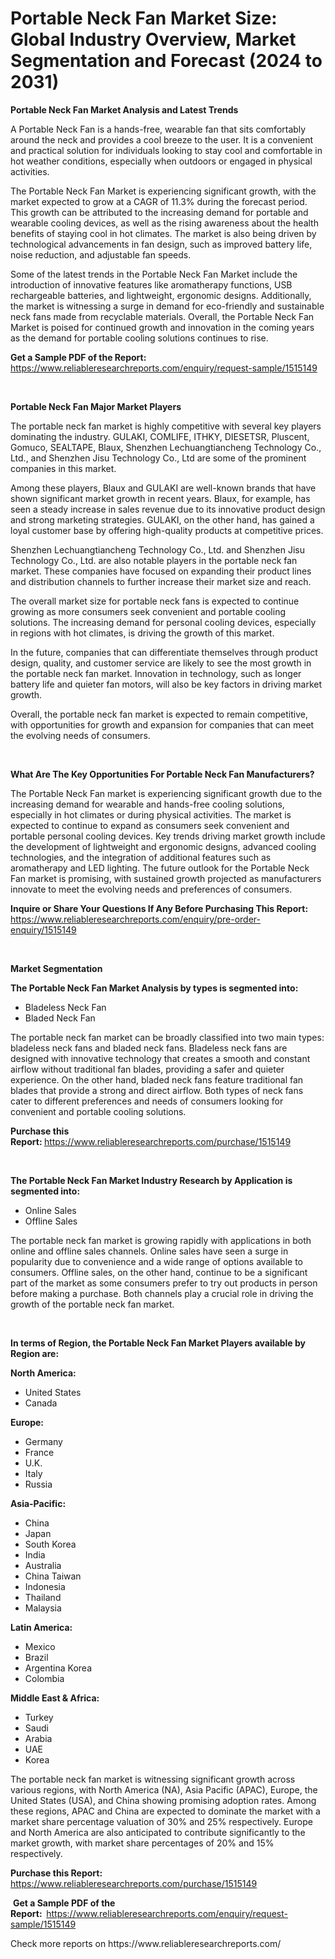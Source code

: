 <p><h1>Portable Neck Fan Market Size: Global Industry Overview, Market Segmentation and Forecast (2024 to 2031)</h1></p><p><strong>Portable Neck Fan Market Analysis and Latest Trends</strong></p>
<p><p>A Portable Neck Fan is a hands-free, wearable fan that sits comfortably around the neck and provides a cool breeze to the user. It is a convenient and practical solution for individuals looking to stay cool and comfortable in hot weather conditions, especially when outdoors or engaged in physical activities.</p><p>The Portable Neck Fan Market is experiencing significant growth, with the market expected to grow at a CAGR of 11.3% during the forecast period. This growth can be attributed to the increasing demand for portable and wearable cooling devices, as well as the rising awareness about the health benefits of staying cool in hot climates. The market is also being driven by technological advancements in fan design, such as improved battery life, noise reduction, and adjustable fan speeds.</p><p>Some of the latest trends in the Portable Neck Fan Market include the introduction of innovative features like aromatherapy functions, USB rechargeable batteries, and lightweight, ergonomic designs. Additionally, the market is witnessing a surge in demand for eco-friendly and sustainable neck fans made from recyclable materials. Overall, the Portable Neck Fan Market is poised for continued growth and innovation in the coming years as the demand for portable cooling solutions continues to rise.</p></p>
<p><strong>Get a Sample PDF of the Report:&nbsp;</strong> <a href="https://www.reliableresearchreports.com/enquiry/request-sample/1515149">https://www.reliableresearchreports.com/enquiry/request-sample/1515149</a></p>
<p>&nbsp;</p>
<p><strong>Portable Neck Fan Major Market Players</strong></p>
<p><p>The portable neck fan market is highly competitive with several key players dominating the industry. GULAKI, COMLIFE, ITHKY, DIESETSR, Pluscent, Gomuco, SEALTAPE, Blaux, Shenzhen Lechuangtiancheng Technology Co., Ltd., and Shenzhen Jisu Technology Co., Ltd are some of the prominent companies in this market.</p><p>Among these players, Blaux and GULAKI are well-known brands that have shown significant market growth in recent years. Blaux, for example, has seen a steady increase in sales revenue due to its innovative product design and strong marketing strategies. GULAKI, on the other hand, has gained a loyal customer base by offering high-quality products at competitive prices.</p><p>Shenzhen Lechuangtiancheng Technology Co., Ltd. and Shenzhen Jisu Technology Co., Ltd. are also notable players in the portable neck fan market. These companies have focused on expanding their product lines and distribution channels to further increase their market size and reach.</p><p>The overall market size for portable neck fans is expected to continue growing as more consumers seek convenient and portable cooling solutions. The increasing demand for personal cooling devices, especially in regions with hot climates, is driving the growth of this market.</p><p>In the future, companies that can differentiate themselves through product design, quality, and customer service are likely to see the most growth in the portable neck fan market. Innovation in technology, such as longer battery life and quieter fan motors, will also be key factors in driving market growth.</p><p>Overall, the portable neck fan market is expected to remain competitive, with opportunities for growth and expansion for companies that can meet the evolving needs of consumers.</p></p>
<p>&nbsp;</p>
<p><strong>What Are The Key Opportunities For Portable Neck Fan Manufacturers?</strong></p>
<p><p>The Portable Neck Fan market is experiencing significant growth due to the increasing demand for wearable and hands-free cooling solutions, especially in hot climates or during physical activities. The market is expected to continue to expand as consumers seek convenient and portable personal cooling devices. Key trends driving market growth include the development of lightweight and ergonomic designs, advanced cooling technologies, and the integration of additional features such as aromatherapy and LED lighting. The future outlook for the Portable Neck Fan market is promising, with sustained growth projected as manufacturers innovate to meet the evolving needs and preferences of consumers.</p></p>
<p><strong>Inquire or Share Your Questions If Any Before Purchasing This Report:</strong> <a href="https://www.reliableresearchreports.com/enquiry/pre-order-enquiry/1515149">https://www.reliableresearchreports.com/enquiry/pre-order-enquiry/1515149</a></p>
<p>&nbsp;</p>
<p><strong>Market Segmentation</strong></p>
<p><strong>The Portable Neck Fan Market Analysis by types is segmented into:</strong></p>
<p><ul><li>Bladeless Neck Fan</li><li>Bladed Neck Fan</li></ul></p>
<p><p>The portable neck fan market can be broadly classified into two main types: bladeless neck fans and bladed neck fans. Bladeless neck fans are designed with innovative technology that creates a smooth and constant airflow without traditional fan blades, providing a safer and quieter experience. On the other hand, bladed neck fans feature traditional fan blades that provide a strong and direct airflow. Both types of neck fans cater to different preferences and needs of consumers looking for convenient and portable cooling solutions.</p></p>
<p><strong>Purchase this Report:&nbsp;</strong><a href="https://www.reliableresearchreports.com/purchase/1515149">https://www.reliableresearchreports.com/purchase/1515149</a></p>
<p>&nbsp;</p>
<p><strong>The Portable Neck Fan Market Industry Research by Application is segmented into:</strong></p>
<p><ul><li>Online Sales</li><li>Offline Sales</li></ul></p>
<p><p>The portable neck fan market is growing rapidly with applications in both online and offline sales channels. Online sales have seen a surge in popularity due to convenience and a wide range of options available to consumers. Offline sales, on the other hand, continue to be a significant part of the market as some consumers prefer to try out products in person before making a purchase. Both channels play a crucial role in driving the growth of the portable neck fan market.</p></p>
<p>&nbsp;</p>
<p><strong>In terms of Region, the Portable Neck Fan Market Players available by Region are:</strong></p>
<p>
    <p> <strong> North America: </strong>
        <ul>
            <li>United States</li>
            <li>Canada</li>
        </ul>
        </p> 
    <p> <strong> Europe: </strong>
        <ul>
            <li>Germany</li>
            <li>France</li>
            <li>U.K.</li>
            <li>Italy</li>
            <li>Russia</li>
        </ul>
        </p> 
    <p> <strong> Asia-Pacific: </strong>
        <ul>
            <li>China</li>
            <li>Japan</li>
            <li>South Korea</li>
            <li>India</li>
            <li>Australia</li>
            <li>China Taiwan</li>
            <li>Indonesia</li>
            <li>Thailand</li>
            <li>Malaysia</li>
        </ul>
        </p> 
    <p> <strong> Latin America: </strong>
        <ul>
            <li>Mexico</li>
            <li>Brazil</li>
            <li>Argentina Korea</li>
            <li>Colombia</li>
        </ul>
        </p> 
    <p> <strong> Middle East & Africa: </strong>
        <ul>
            <li>Turkey</li>
            <li>Saudi</li>
            <li>Arabia</li>
            <li>UAE</li>
            <li>Korea</li>
        </ul>
    </p>
    </p>
<p><p>The portable neck fan market is witnessing significant growth across various regions, with North America (NA), Asia Pacific (APAC), Europe, the United States (USA), and China showing promising adoption rates. Among these regions, APAC and China are expected to dominate the market with a market share percentage valuation of 30% and 25% respectively. Europe and North America are also anticipated to contribute significantly to the market growth, with market share percentages of 20% and 15% respectively.</p></p>
<p><strong>Purchase this Report: </strong><a href="https://www.reliableresearchreports.com/purchase/1515149">https://www.reliableresearchreports.com/purchase/1515149</a></p>
<p>&nbsp;<strong>Get a Sample PDF of the Report:&nbsp;&nbsp;</strong><a href="https://www.reliableresearchreports.com/enquiry/request-sample/1515149">https://www.reliableresearchreports.com/enquiry/request-sample/1515149</a></p>
<p><strong></strong></p>
<p>Check more reports on https://www.reliableresearchreports.com/</p>